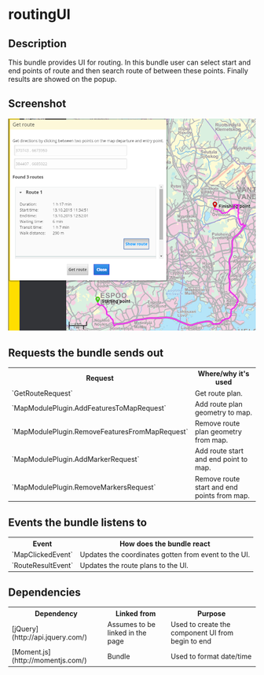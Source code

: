 # routingUI

## Description

This bundle provides UI for routing. In this bundle user can select start and end points of route and then search route of between these points. Finally results are showed on the popup.


## Screenshot

![screenshot](routingui.png)

## Requests the bundle sends out

<table class="table">
  <tr>
    <th> Request </th><th> Where/why it's used</th>
  </tr>
  <tr>
    <td>`GetRouteRequest`</td><td> Get route plan.</td>
  </tr>
  <tr>
    <td>`MapModulePlugin.AddFeaturesToMapRequest`</td><td> Add route plan geometry to map.</td>
  </tr>
  <tr>
    <td>`MapModulePlugin.RemoveFeaturesFromMapRequest`</td><td> Remove route plan geometry from map.</td>
  </tr>
  <tr>
    <td>`MapModulePlugin.AddMarkerRequest`</td><td> Add route start and end point to map.</td>
  </tr>
  <tr>
    <td>`MapModulePlugin.RemoveMarkersRequest`</td><td> Remove route start and end points from map.</td>
  </tr>
</table>

## Events the bundle listens to

<table class="table">
  <tr>
    <th>Event</th><th>How does the bundle react</th>
  </tr>
  <tr>
    <td>`MapClickedEvent`</td><td>Updates the coordinates gotten from event to the UI.</td>
  </tr>
  <tr>
    <td>`RouteResultEvent`</td><td>Updates the route plans to the UI.</td>
  </tr>  
</table>

## Dependencies

<table class="table">
  <tr>
    <th>Dependency</th><th>Linked from</th><th>Purpose</th>
  </tr>
  <tr>
    <td>[jQuery](http://api.jquery.com/)</td>
    <td>Assumes to be linked in the page</td>
    <td>Used to create the component UI from begin to end</td>
  </tr>
  <tr>
    <td>[Moment.js](http://momentjs.com/)</td>
    <td>Bundle</td>
    <td>Used to format date/time</td>
  </tr>
</table>
